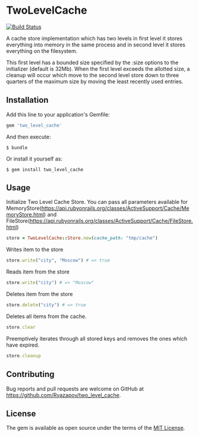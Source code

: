 # TwoLevelCache

[![Build Status](https://travis-ci.org/Ryazapov/two_level_cache.svg?branch=master)](https://travis-ci.org/Ryazapov/two_level_cache)

A cache store implementation which has two levels in first level it stores everything into memory in the same process and in second level it stores everything on the filesystem.

This first level has a bounded size specified by the :size options to the initializer (default is 32Mb). When the first level exceeds the allotted size, a cleanup will occur which move to the second level store down to three quarters of the maximum size by moving the least recently used entries.

## Installation

Add this line to your application's Gemfile:

```ruby
gem 'two_level_cache'
```

And then execute:

    $ bundle

Or install it yourself as:

    $ gem install two_level_cache

## Usage

Initialize Two Level Cache Store. You can pass all parameters available for MemoryStore(https://api.rubyonrails.org/classes/ActiveSupport/Cache/MemoryStore.html) and FileStore(https://api.rubyonrails.org/classes/ActiveSupport/Cache/FileStore.html)

```ruby
store = TwoLevelCache::Store.new(cache_path: "tmp/cache")
```

Writes item to the store

```ruby
store.write("city", "Moscow") # => true
```

Reads item from the store

```ruby
store.write("city") # => "Moscow"
```

Deletes item from the store

```ruby
store.delete("city") # => true
```

Deletes all items from the cache.

```ruby
store.clear
```

Preemptively iterates through all stored keys and removes the ones which have expired.

```ruby
store.cleanup
```

## Contributing

Bug reports and pull requests are welcome on GitHub at https://github.com/Ryazapov/two_level_cache.

## License

The gem is available as open source under the terms of the [MIT License](https://opensource.org/licenses/MIT).
